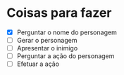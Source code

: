 # Coisas para fazer

- [X] Perguntar o nome do personagem
- [ ] Gerar o personagem
- [ ] Apresentar o inimigo
- [ ] Perguntar a ação do personagem
- [ ] Efetuar a ação
